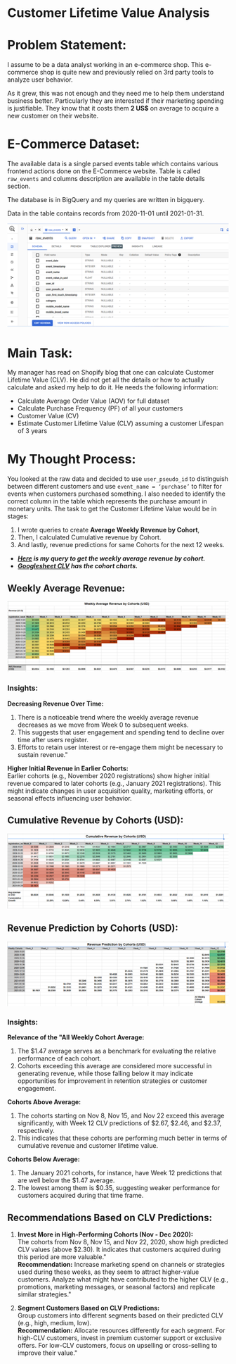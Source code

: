 # Customer Lifetime Value Analysis

# Problem Statement:
I assume to be a data analyst working in an e-commerce shop. This e-commerce shop is quite new and previously relied on 3rd party tools to analyze user behavior. 

As it grew, this was not enough and they need me to help them understand business better. Particularly they are interested if their marketing spending is justifiable. They know that it costs them **2 US$** on average to acquire a new customer on their website.

# E-Commerce Dataset:
The available data is a single parsed events table which contains various frontend actions done on the E-Commerce website. Table is called `raw_events` and columns description are available in the table details section. 

The database is in BigQuery and my queries are written in bigquery.

Data in the table contains records from 2020-11-01 until 2021-01-31.

![](clv.PNG)

# Main Task:
My manager has read on Shopify blog that one can calculate Customer Lifetime Value (CLV). He did not get all the details or how to actually calculate and asked my help to do it. He needs the following information:
* Calculate Average Order Value (AOV) for full dataset
* Calculate Purchase Frequency (PF) of all your customers
* Customer Value (CV)
* Estimate Customer Lifetime Value (CLV) assuming a customer Lifespan of 3 years

# My Thought Process:
You looked at the raw data and decided to use `user_pseudo_id` to distinguish between different customers and use `event_name = ‘purchase’` to filter for events when customers purchased something. I also needed to identify the correct column in the table which represents the purchase amount in monetary units.
The task to get the Customer Lifetime Value would be in stages:
1. I wrote queries to create **Average Weekly Revenue by Cohort**,
2. Then, I calculated Cumulative revenue by Cohort.
3. And lastly, revenue predictions for same Cohorts for the next 12 weeks.

* **_[Here](ClvQueries.sql) is my query to get the weekly average revenue by cohort._**
* **_[Googlesheet CLV](https://docs.google.com/spreadsheets/d/1gJ4HS8z3sdNAtHL8-GleoRmNuKeb0-zl3OiOAmKf3Cs/edit?gid=502478635#gid=502478635) has the cohort charts._**


## Weekly Average Revenue:
![](avg_rev.PNG)

### Insights:									
**Decreasing Revenue Over Time:**						
1. There is a noticeable trend where the weekly average revenue decreases as we move from Week 0 to subsequent weeks. 
2. This suggests that user engagement and spending tend to decline over time after users register. 
3. Efforts to retain user interest or re-engage them might be necessary to sustain revenue."									
									
**Higher Initial Revenue in Earlier Cohorts:**									
Earlier cohorts (e.g., November 2020 registrations) show higher initial revenue compared to later cohorts (e.g., January 2021 registrations). 
This might indicate changes in user acquisition quality, marketing efforts, or seasonal effects influencing user behavior.						

## Cumulative Revenue by Cohorts (USD):
![](cum_rev.PNG)

## Revenue Prediction by Cohorts (USD):
![](rev_pred.PNG)

### Insights:																								
**Relevance of the "All Weekly Cohort Average:**															
1. The $1.47 average serves as a benchmark for evaluating the relative performance of each cohort. 
2. Cohorts exceeding this average are considered more successful in generating revenue, while those falling below it may indicate opportunities for improvement in retention strategies or customer engagement.						
															
**Cohorts Above Average:**															
1. The cohorts starting on Nov 8, Nov 15, and Nov 22 exceed this average significantly, with Week 12 CLV predictions of $2.67, $2.46, and $2.37, respectively. 
2. This indicates that these cohorts are performing much better in terms of cumulative revenue and customer lifetime value.												
															
**Cohorts Below Average:**														
1. The January 2021 cohorts, for instance, have Week 12 predictions that are well below the $1.47 average. 
2. The lowest among them is $0.35, suggesting weaker performance for customers acquired during that time frame.


## Recommendations Based on CLV Predictions:											
											
1. **Invest More in High-Performing Cohorts (Nov - Dec 2020):**											
  The cohorts from Nov 8, Nov 15, and Nov 22, 2020, show high predicted CLV values (above $2.30). 
  It indicates that customers acquired during this period are more valuable."											
**Recommendation:** Increase marketing spend on channels or strategies used during these weeks, as they seem to attract higher-value customers. 
                     Analyze what might have contributed to the higher CLV (e.g., promotions, marketing messages, or seasonal factors) and replicate similar strategies."											
											
2. **Segment Customers Based on CLV Predictions:**																					
  Group customers into different segments based on their predicted CLV (e.g., high, medium, low).											
  **Recommendation:** Allocate resources differently for each segment. 
                      For high-CLV customers, invest in premium customer support or exclusive offers. 
                      For low-CLV customers, focus on upselling or cross-selling to improve their value."											
											
											
									

